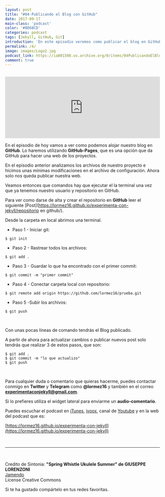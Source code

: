 ```yaml
---
layout: post 
title: "#04-Publicando el Blog con GitHub" 
date: 2017-09-17
main-class: 'podcast'
color: '#8D68CD'
categories: podcast
tags: [Jekyll, GitHub, Git]
introduction: 'En este episodio veremos como publicar el blog en GitHub utilizando GitHub-Pages'
permalink: /4/
image: images/Logo2.jpg
podcast_link: https://ia801508.us.archive.org/0/items/04PublicandoElBlogConGitHub/04-Publicando%20el%20blog%20con%20GitHub.mp3
comment: true
---
```

<br>
<center>
<iframe width="100%" height="200" frameborder="0" allowfullscreen="" scrolling="no" src="http://www.ivoox.com/player_ej_20923204_2_1.html?data=k5WmlJiWdJWhhpywj5WbaZS1lJiah5yncZKhhpywj5WRaZi3jpWah5yncYamlJWhj7XZps3dxMbbxtSPqc2fo9HcyZDHs8-fqM7hqtrGcYarpJLZ0dfRqdull5KSmaiRdA..&"></iframe>
</center>



En el episodio de hoy vamos a ver como podemos alojar nuestro blog en **GitHub**. Lo haremos utilizando **GitHub-Pages**, que es una opción que da GitHub para hacer una web de los proyectos.

En el episodio anterior analizamos los archivos de nuestro proyecto e hicimos unas mínimas modificaciones en el archivo de configuración. Ahora solo nos queda publicar nuestra web. 


Veamos entonces que comandos hay que ejecutar el la terminal una vez que ya tenemos nuestro usuario y repositorio en GitHub. 

Para ver como darse de alta y crear el repositorio en **GitHub** leer el siguiente [Post](https://lormez16.github.io/experimenta-con-jekyll/repositorio en github/). 

Desde la carpeta en local abrimos una terminal.

- Paso 1 - Iniciar git:

`$ git init`
<br>

- Paso 2 - Rastrear todos los archivos:

`$ git add .`
<br>


- Paso 3 - Guardar lo que ha encontrado con el primer commit:

`$ git commit -m "primer commit"`
<br>

- Paso 4 - Conectar carpeta local con repositorio: 

`$ git remote add origin https://github.com/lormez16/prueba.git`
<br>

- Paso 5 -Subir los archivos: 

`$ git push`

<br>

Con unas pocas líneas de comando tendrás el Blog publicado. 

A partir de ahora para actualizar cambios o publicar nuevos post solo tendrás que realizar 3 de estos pasos, que son:

`$ git add .`  
`$ git commit -m "lo que actualizo"`  
`$ git push`  


<br>

Para cualquier duda o comentario que quieras hacerme, puedes contactar conmigo en **Twitter** y **Telegram** como **@lormez16** y también en el correo **experimentaconjekyll@gmail.com**. 

Si lo prefieres utiliza el widget lateral para enviarme un **audio-comentario**.

Puedes escuchar el podcast en [iTunes](https://itunes.apple.com/es/podcast/experimenta-con-jekyll/id1234086951?l=en), [ivoox](http://www.ivoox.com/podcast-experimenta-jekyll_sq_f1420014_1.html), canal de [Youtube](https://www.youtube.com/channel/UCstNysoGbtQi3WqUCyQ7eKA) y en la web del podcast que es:

 [https://lormez16.github.io/experimenta-con-jekyll](https://lormez16.github.io/experimenta-con-jekyll)


<br>


- - -
<br>

Credito de Sintonia:
**"Spring Whistle Ukulele Summer" de GIUSEPPE LORENZONI**  
[Jamendo](https://www.jamendo.com)  
License Creative Commons

Si te ha gustado compártelo en tus redes favoritas.

<!-- Begin SpeakPipe code -->
<script type="text/javascript">
(function(d){
var app = d.createElement('script'); app.type = 'text/javascript'; app.async = true;
var pt = ('https:' == document.location.protocol ? 'https://' : 'http://');
app.src = pt + 'www.speakpipe.com/loader/v6nlr21vd2ejbv25jd34rektczhqpr96.js';
var s = d.getElementsByTagName('script')[0]; s.parentNode.insertBefore(app, s);
})(document);
</script>
<!-- End SpeakPipe code -->


[mp3]: https://ia801508.us.archive.org/0/items/04PublicandoElBlogConGitHub/04-Publicando%20el%20blog%20con%20GitHub.mp3  

